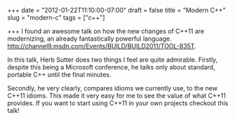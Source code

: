 +++
date = "2012-01-22T11:10:00-07:00"
draft = false
title = "Modern C++"
slug = "modern-c"
tags = ["c++"]

+++
I found an awesome talk on how the new changes of C++11 are modernizing, an already fantastically powerful language. <a href="http://channel9.msdn.com/Events/BUILD/BUILD2011/TOOL-835T">http://channel9.msdn.com/Events/BUILD/BUILD2011/TOOL-835T</a>.

In this talk, Herb Sutter does two things I feel are quite admirable. Firstly, despite this being a Microsoft conference, he talks only about standard, portable C++ until the final minutes.

Secondly, he very clearly, compares idioms we currently use, to the new C++11 idioms. This made it very easy for me to see the value of what C++11 provides. If you want to start using C++11 in your own projects checkout this talk!
